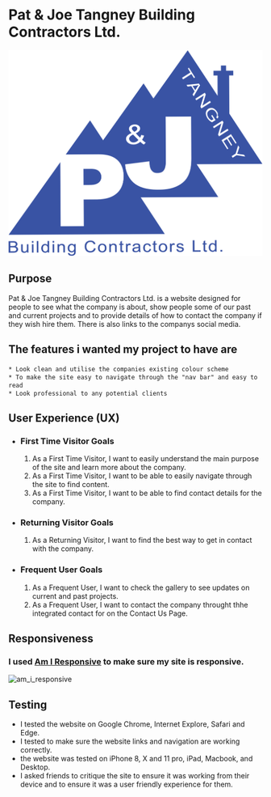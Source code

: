 # Pat & Joe Tangney Building Contractors Ltd.

![P&J Logo](assets/images/pj_logo.png)

## Purpose
Pat & Joe Tangney Building Contractors Ltd. is a website designed for people to see what the company is about, show people some of our past and current projects and to provide details of how to contact the company if they wish hire them. There is also links to the companys social media.

## The features i wanted my project to have are
    * Look clean and utilise the companies existing colour scheme
    * To make the site easy to navigate through the "nav bar" and easy to read
    * Look professional to any potential clients


## User Experience (UX)
-   ### First Time Visitor Goals
    1. As a First Time Visitor, I want to easily understand the main purpose of the site and learn more about the company.
    2. As a First Time Visitor, I want to be able to easily navigate through the site to find content.
    3. As a First Time Visitor, I want to be able to find contact details for the company.
 
-   ### Returning Visitor Goals
    1. As a Returning Visitor, I want to find the best way to get in contact with the company.

-   ### Frequent User Goals
    1. As a Frequent User, I want to check the gallery to see updates on current and past projects.
    2. As a Frequent User, I want to contact the company throught thhe integrated contact for on the Contact Us Page.

## Responsiveness 
### I used [Am I Responsive](http://ami.responsivedesign.is/#) to make sure my site is responsive.

![am_i_responsive](https://user-images.githubusercontent.com/11293532/140610187-195831a0-961b-4f1f-919c-eb06275ea263.png)

## Testing
-  I tested the website on Google Chrome, Internet Explore, Safari and Edge.
-  I tested to make sure the website links and navigation are working correctly.
-  the website was tested on iPhone 8, X and 11 pro, iPad, Macbook, and Desktop.
-  I asked friends to critique the site to ensure it was working from their device and to ensure it was a user friendly experience for them.
